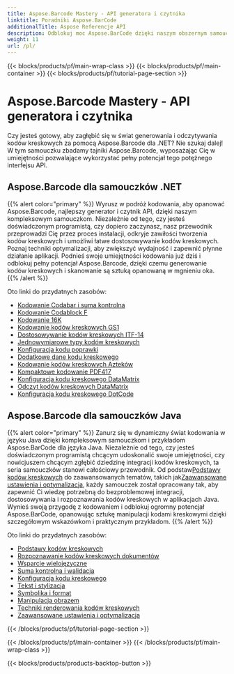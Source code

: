 ```yaml
---
title: Aspose.Barcode Mastery - API generatora i czytnika
linktitle: Poradniki Aspose.BarCode
additionalTitle: Aspose Referencje API
description: Odblokuj moc Aspose.BarCode dzięki naszym obszernym samouczkom. Dowiedz się krok po kroku, jak łatwo tworzyć, dostosowywać i optymalizować kody kreskowe.
weight: 11
url: /pl/
---
```


{{< blocks/products/pf/main-wrap-class >}}
{{< blocks/products/pf/main-container >}}
{{< blocks/products/pf/tutorial-page-section >}}

# Aspose.Barcode Mastery - API generatora i czytnika


Czy jesteś gotowy, aby zagłębić się w świat generowania i odczytywania kodów kreskowych za pomocą Aspose.Barcode dla .NET? Nie szukaj dalej! W tym samouczku zbadamy tajniki Aspose.Barcode, wyposażając Cię w umiejętności pozwalające wykorzystać pełny potencjał tego potężnego interfejsu API.


## Aspose.Barcode dla samouczków .NET
{{% alert color="primary" %}}
Wyrusz w podróż kodowania, aby opanować Aspose.Barcode, najlepszy generator i czytnik API, dzięki naszym kompleksowym samouczkom. Niezależnie od tego, czy jesteś doświadczonym programistą, czy dopiero zaczynasz, nasz przewodnik przeprowadzi Cię przez proces instalacji, odkryje zawiłości tworzenia kodów kreskowych i umożliwi łatwe dostosowywanie kodów kreskowych. Poznaj techniki optymalizacji, aby zwiększyć wydajność i zapewnić płynne działanie aplikacji. Podnieś swoje umiejętności kodowania już dziś i odblokuj pełny potencjał Aspose.Barcode, dzięki czemu generowanie kodów kreskowych i skanowanie są sztuką opanowaną w mgnieniu oka.
{{% /alert %}}

Oto linki do przydatnych zasobów:
 
- [Kodowanie Codabar i suma kontrolna](./net/codabar-encoding-and-checksum/)
- [Kodowanie Codablock F](./net/codablock-f-encoding/)
- [Kodowanie 16K](./net/code-16k-encoding/)
- [Kodowanie kodów kreskowych GS1](./net/gs1-barcode-encoding/)
- [Dostosowywanie kodów kreskowych ITF-14](./net/itf-14-barcode-customization/)
- [Jednowymiarowe typy kodów kreskowych](./net/one-dimensional-barcode-types/)
- [Konfiguracja kodu poprawki](./net/patch-code-configuration/)
- [Dodatkowe dane kodu kreskowego](./net/supplemental-barcode-data/)
- [Kodowanie kodów kreskowych Azteków](./net/aztec-barcode-encoding/)
- [Kompaktowe kodowanie PDF417](./net/compact-pdf417-encoding/)
- [Konfiguracja kodu kreskowego DataMatrix](./net/datamatrix-barcode-configuration/)
- [Odczyt kodów kreskowych DataMatrix](./net/datamatrix-barcode-reading/)
- [Konfiguracja kodu kreskowego DotCode](./net/dotcode-barcode-configuration/)



## Aspose.Barcode dla samouczków Java
{{% alert color="primary" %}}
 Zanurz się w dynamiczny świat kodowania w języku Java dzięki kompleksowym samouczkom i przykładom Aspose.BarCode dla języka Java. Niezależnie od tego, czy jesteś doświadczonym programistą chcącym udoskonalić swoje umiejętności, czy nowicjuszem chcącym zgłębić dziedzinę integracji kodów kreskowych, ta seria samouczków stanowi całościowy przewodnik. Od podstaw[Podstawy kodów kreskowych](./java/barcode-basics/) do zaawansowanych tematów, takich jak[Zaawansowane ustawienia i optymalizacja](./java/advanced-settings-and-optimization/), każdy samouczek został opracowany tak, aby zapewnić Ci wiedzę potrzebną do bezproblemowej integracji, dostosowywania i rozpoznawania kodów kreskowych w aplikacjach Java. Wynieś swoją przygodę z kodowaniem i odblokuj ogromny potencjał Aspose.BarCode, opanowując sztukę manipulacji kodami kreskowymi dzięki szczegółowym wskazówkom i praktycznym przykładom.
{{% /alert %}}

Oto linki do przydatnych zasobów:

- [Podstawy kodów kreskowych](./java/barcode-basics/)
- [Rozpoznawanie kodów kreskowych dokumentów](./java/document-barcode-recognition/)
- [Wsparcie wielojęzyczne](./java/multilingual-support/)
- [Suma kontrolna i walidacja](./java/checksum-and-validation/)
- [Konfiguracja kodu kreskowego](./java/barcode-configuration/)
- [Tekst i stylizacja](./java/text-and-styling/)
- [Symbolika i format](./java/symbology-and-format/)
- [Manipulacja obrazem](./java/image-manipulation/)
- [Techniki renderowania kodów kreskowych](./java/barcode-rendering-techniques/)
- [Zaawansowane ustawienia i optymalizacja](./java/advanced-settings-and-optimization/)

{{< /blocks/products/pf/tutorial-page-section >}}

{{< /blocks/products/pf/main-container >}}
{{< /blocks/products/pf/main-wrap-class >}}

{{< blocks/products/products-backtop-button >}}
